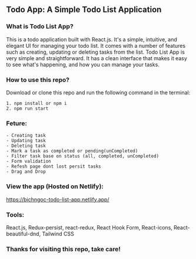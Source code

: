 ## Todo App: A Simple Todo List Application

### What is Todo List App?

This is a todo application built with React.js. It's a simple, intuitive, and elegant UI for managing your todo list. It comes with a number of features such as creating, updating or deleting tasks from the list. Todo List App is very simple and straightforward. It has a clean interface that makes it easy to see what's happening, and how you can manage your tasks.

### How to use this repo?

Download or clone this repo and run the following command in the terminal:

```
1. npm install or npm i
2. npm run start

```

### Feture:

```
- Creating task
- Updating task
- Deleting task
- Mark a task as completed or pending(unCompleted)
- Filter task base on status (all, completed, unCompleted)
- Form validation
- Refesh page dont lost persit tasks
- Drag and Drop
```

### View the app (Hosted on Netlify):

https://bichngoc-todo-list-app.netlify.app/

### Tools:

React.js, Redux-persist, react-redux, React Hook Form, React-icons, React-beautiful-dnd, Tailwind CSS

### Thanks for visiting this repo, take care!
